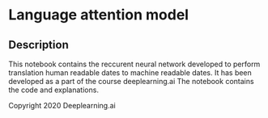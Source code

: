 # Language attention model


## Description

This notebook contains the reccurent neural network developed to perform translation human readable dates to machine readable dates. It has been developed as a part of the course deeplearning.ai The notebook contains the code and explanations.


Copyright 2020 Deeplearning.ai
